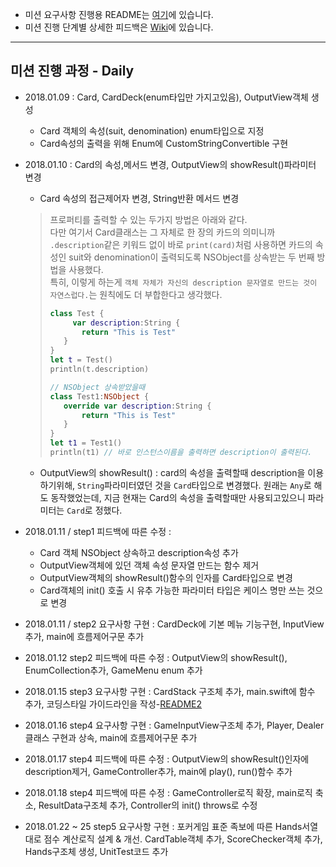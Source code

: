 - 미션 요구사항 진행용 README는 [여기](https://github.com/youth27/swift-cardgame/blob/card-step3/README2.md)에 있습니다.
- 미션 진행 단계별 상세한 피드백은 [Wiki](https://github.com/youth27/swift-cardgame/wiki)에 있습니다.
***
## 미션 진행 과정 - Daily
- 2018.01.09 : Card, CardDeck(enum타입만 가지고있음), OutputView객체 생성
  - Card 객체의 속성(suit, denomination) enum타입으로 지정
  - Card속성의 출력을 위해 Enum에 CustomStringConvertible 구현
- 2018.01.10 : Card의 속성,메서드 변경, OutputView의 showResult()파라미터 변경
  - Card 속성의 접근제어자 변경, String반환 메서드 변경
  > 프로퍼티를 출력할 수 있는 두가지 방법은 아래와 같다. <br/>
  > 다만 여기서 Card클래스는 그 자체로 한 장의 카드의 의미니까 `.description`같은 키워드 없이 바로 `print(card)`처럼 사용하면 카드의 속성인 suit와 denomination이 출력되도록 NSObject를 상속받는 두 번째 방법을 사용했다. <br/>
  > 특히, 이렇게 하는게 `객체 자체가 자신의 description 문자열로 만드는 것이 자연스럽다.`는 원칙에도 더 부합한다고 생각했다.
  > ```swift
  > class Test {
  >      var description:String {
  >        return "This is Test"
  >    }
  >}
  >let t = Test()
  >println(t.description)
  >
  > // NSObject 상속받았을때
  >class Test1:NSObject {
  >    override var description:String {
  >        return "This is Test"
  >    }
  >}
  >let t1 = Test1()
  >println(t1) // 바로 인스턴스이름을 출력하면 description이 출력된다.
  > ```

  - OutputView의 showResult() : card의 속성을 출력할때 description을 이용하기위해, `String`파라미터였던 것을 `Card`타입으로 변경했다. 원래는 `Any`로 해도 동작했었는데, 지금 현재는 Card의 속성을 출력할때만 사용되고있으니 파라미터는 `Card`로 정했다.

- 2018.01.11 / step1 피드백에 따른 수정 :
  - Card 객체 NSObject 상속하고 description속성 추가
  - OutputView객체에 있던 객체 속성 문자열 만드는 함수 제거
  - OutputView객체의 showResult()함수의 인자를 Card타입으로 변경
  - Card객체의 init() 호출 시 유추 가능한 파라미터 타입은 케이스 명만 쓰는 것으로 변경

- 2018.01.11 / step2 요구사항 구현 : CardDeck에 기본 메뉴 기능구현, InputView추가, main에 흐름제어구문 추가

- 2018.01.12 step2 피드백에 따른 수정 : OutputView의 showResult(), EnumCollection추가, GameMenu enum 추가
- 2018.01.15 step3 요구사항 구현 : CardStack 구조체 추가, main.swift에 함수 추가, 코딩스타일 가이드라인을 작성-[README2](https://github.com/youth27/swift-cardgame/blob/card-step3/README2.md)
- 2018.01.16 step4 요구사항 구현 : GameInputView구조체 추가, Player, Dealer클래스 구현과 상속, main에 흐름제어구문 추가
- 2018.01.17 step4 피드백에 따른 수정 : OutputView의 showResult()인자에 description제거, GameController추가, main에 play(), run()함수 추가
- 2018.01.18 step4 피드백에 따른 수정 : GameController로직 확장, main로직 축소, ResultData구조체 추가, Controller의 init() throws로 수정
- 2018.01.22 ~ 25 step5 요구사항 구현 : 포커게임 표준 족보에 따른 Hands서열대로 점수 계산로직 설계 & 개선. CardTable객체 추가, ScoreChecker객체 추가, Hands구조체 생성, UnitTest코드 추가
